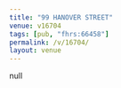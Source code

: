 ```yaml
---
title: "99 HANOVER STREET"
venue: v16704
tags: [pub, "fhrs:66458"]
permalink: /v/16704/
layout: venue
---
```

null